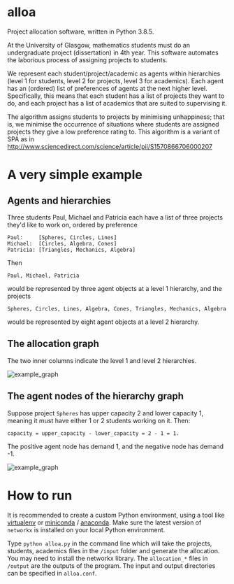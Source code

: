 # alloa
Project allocation software, written in Python 3.8.5.

At the University of Glasgow, mathematics students must do an undergraduate 
project (dissertation) in 4th year. This software automates the laborious 
process of assigning projects to students.

We represent each student/project/academic as agents within hierarchies (level 1
for students, level 2 for projects, level 3 for academics). Each agent has an 
(ordered) list of preferences of agents at the next higher level. 
Specifically, this means that each student has a list of projects they want to 
do, and each project has a list of academics that are suited to supervising it.

The algorithm assigns students to projects by minimising unhappiness; that is,
we minimise the occurrence of situations where students are assigned projects 
they give a low preference rating to. This algorithm is a variant of SPA as in
http://www.sciencedirect.com/science/article/pii/S1570866706000207

# A very simple example
## Agents and hierarchies

Three students Paul, Michael and Patricia each have a list of three projects
they'd like to work on, ordered by preference
```
Paul:     [Spheres, Circles, Lines]
Michael:  [Circles, Algebra, Cones]
Patricia: [Triangles, Mechanics, Algebra]
```
Then 

```Paul, Michael, Patricia```

would be represented by three agent
objects at a level 1 hierarchy, and the projects

```Spheres, Circles, Lines, Algebra, Cones, Triangles, Mechanics, Algebra```

would be represented by eight agent objects at a level 2 hierarchy.

## The allocation graph
The two inner columns indicate the level 1 and level 2 hierarchies.

![example_graph](docs/example_graph.svg)

## The agent nodes of the hierarchy graph
Suppose project `Spheres` has upper capacity 2 and lower capacity 1, meaning it 
must have either 1 or 2 students working on it. Then:
```
capacity = upper_capacity - lower_capacity = 2 - 1 = 1.
```
The positive agent node has demand 1, and the negative node has demand -1.

![example_graph](docs/example_agent_node.svg)

# How to run
It is recommended to create a custom Python environment, using a tool like
[virtualenv](https://virtualenv.pypa.io/en/stable/) or 
[miniconda](https://docs.conda.io/en/latest/miniconda.html) /
[anaconda](https://www.anaconda.com/). Make sure the latest version of 
`networkx` is installed on your local Python environment.

Type ```python alloa.py``` in the command line which will take the projects, 
students, academics files in the `/input` folder and generate the allocation. 
You may need to install the networkx library. The `allocation_*` files in
`/output` are the outputs of the program. The input and output directories can
be specified in `alloa.conf`.
